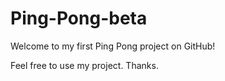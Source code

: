 # Ping-Pong-beta

Welcome to my first Ping Pong project on GitHub!

Feel free to use my project. Thanks.
